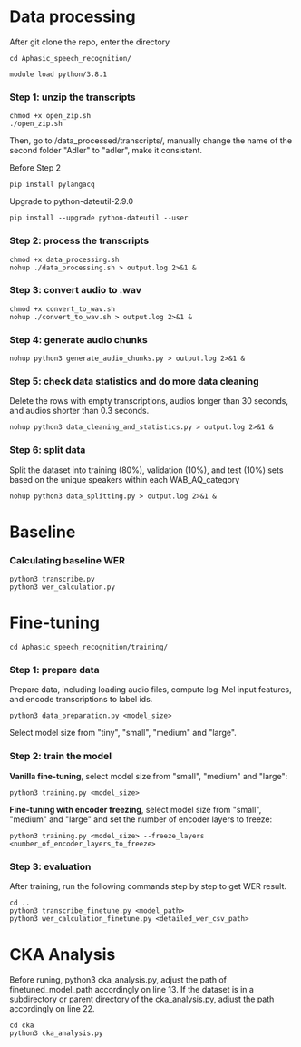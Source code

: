 # Data processing

After git clone the repo, enter the directory

```
cd Aphasic_speech_recognition/
```

```
module load python/3.8.1
```

### Step 1: unzip the transcripts

```
chmod +x open_zip.sh
./open_zip.sh
```

Then, go to /data_processed/transcripts/, manually change the name of the second folder "Adler" to "adler", make it consistent.

Before Step 2

```
pip install pylangacq
```

Upgrade to python-dateutil-2.9.0

```
pip install --upgrade python-dateutil --user
```

### Step 2: process the transcripts

```
chmod +x data_processing.sh
nohup ./data_processing.sh > output.log 2>&1 &
```

### Step 3: convert audio to .wav

```
chmod +x convert_to_wav.sh
nohup ./convert_to_wav.sh > output.log 2>&1 &
```

### Step 4: generate audio chunks

```
nohup python3 generate_audio_chunks.py > output.log 2>&1 &
```

### Step 5: check data statistics and do more data cleaning

Delete the rows with empty transcriptions, audios longer than 30 seconds, and audios shorter than 0.3 seconds.

```
nohup python3 data_cleaning_and_statistics.py > output.log 2>&1 &
```

### Step 6: split data

Split the dataset into training (80%), validation (10%), and test (10%) sets based on the unique speakers within each WAB_AQ_category

```
nohup python3 data_splitting.py > output.log 2>&1 &
```

# Baseline

### Calculating baseline WER

```
python3 transcribe.py
python3 wer_calculation.py
```

# Fine-tuning

```
cd Aphasic_speech_recognition/training/
```

### Step 1: prepare data

Prepare data, including loading audio files, compute log-Mel input features, and encode transcriptions to label ids.

```
python3 data_preparation.py <model_size>
```

Select model size from "tiny", "small", "medium" and "large".

### Step 2: train the model

**Vanilla fine-tuning**, select model size from "small", "medium" and "large":

```
python3 training.py <model_size>
```

**Fine-tuning with encoder freezing**, select model size from "small", "medium" and "large" and set the number of encoder layers to freeze:

```
python3 training.py <model_size> --freeze_layers <number_of_encoder_layers_to_freeze>
```

### Step 3: evaluation

After training, run the following commands step by step to get WER result.

```
cd ..
python3 transcribe_finetune.py <model_path>
python3 wer_calculation_finetune.py <detailed_wer_csv_path>
```

# CKA Analysis

Before runing, python3 cka_analysis.py, adjust the path of finetuned_model_path accordingly on line 13.
If the dataset is in a subdirectory or parent directory of the cka_analysis.py, adjust the path accordingly on line 22.

```
cd cka
python3 cka_analysis.py
```
